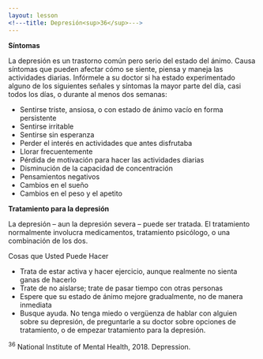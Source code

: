 ```yaml
---
layout: lesson
<!---title: Depresión<sup>36</sup>--->
---
```


**Síntomas**

La depresión es un trastorno común pero serio del estado del ánimo. Causa síntomas que pueden afectar cómo se siente, piensa y maneja las actividades diarias. Infórmele a su doctor si ha estado experimentado alguno de los siguientes señales y síntomas la mayor parte del día, casi todos los días, o durante al menos dos semanas:

* Sentirse triste, ansiosa, o con estado de ánimo vacío en forma persistente
* Sentirse irritable
* Sentirse sin esperanza
* Perder el interés en actividades que antes disfrutaba
* Llorar frecuentemente
* Pérdida de motivación para hacer las actividades diarias
* Disminución de la capacidad de concentración
* Pensamientos negativos
* Cambios en el sueño
* Cambios en el peso y el apetito

**Tratamiento para la depresión**

La depresión – aun la depresión severa – puede ser tratada. El tratamiento normalmente involucra medicamentos, tratamiento psicólogo, o una combinación de los dos.

Cosas que Usted Puede Hacer 

* Trata de estar activa y hacer ejercicio, aunque realmente no sienta ganas de hacerlo
* Trate de no aislarse; trate de pasar tiempo con otras personas
* Espere que su estado de ánimo mejore gradualmente, no de manera inmediata
* Busque ayuda. No tenga miedo o vergüenza de hablar con alguien sobre su depresión, de preguntarle a su doctor sobre opciones de tratamiento, o de empezar tratamiento para la depresión.


<sup>36</sup> National Institute of Mental Health, 2018. Depression.
